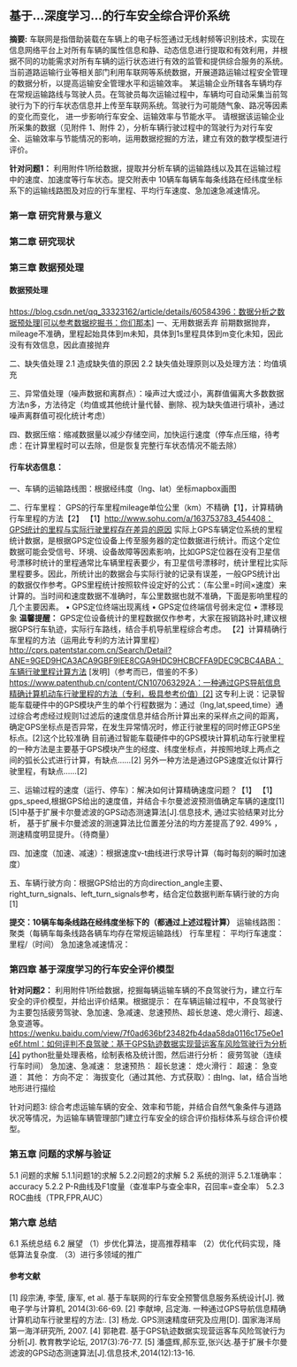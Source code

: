## 基于…深度学习…的行车安全综合评价系统

**摘要:**
车联网是指借助装载在车辆上的电子标签通过无线射频等识别技术，实现在信息网络平台上对所有车辆的属性信息和静、动态信息进行提取和有效利用，并根据不同的功能需求对所有车辆的运行状态进行有效的监管和提供综合服务的系统。当前道路运输行业等相关部门利用车联网等系统数据，开展道路运输过程安全管理的数据分析，以提高运输安全管理水平和运输效率。
某运输企业所辖各车辆均存在常规运输路线与驾驶人员。在驾驶员每次运输过程中，车辆均可自动采集当前驾驶行为下的行车状态信息并上传至车联网系统。驾驶行为可能随气象、路况等因素的变化而变化， 进一步影响行车安全、运输效率与节能水平。
请根据该运输企业所采集的数据（见附件 1、附件 2），分析车辆行驶过程中的驾驶行为对行车安全、运输效率与节能情况的影响，运用数据挖掘的方法，建立有效的数学模型进行评价。

**针对问题1：**
利用附件1所给数据，提取并分析车辆的运输路线以及其在运输过程中的速度、加速度等行车状态。提交附表中 10辆车每辆车每条线路在经纬度坐标系下的运输线路图及对应的行车里程、平均行车速度、急加速急减速情况。


### 第一章 研究背景与意义


### 第二章 研究现状


### 第三章 数据预处理

#### 数据预处理
https://blog.csdn.net/qq_33323162/article/details/60584396：数据分析之数据预处理[可以参考数据挖掘书：你们那本]
一、无用数据丢弃
前期数据抛弃，mileage不准确，里程起始具体到m未知，具体到1s里程具体到m变化未知，因此没有有效信息，因此直接抛弃

二、缺失值处理
2.1  造成缺失值的原因
2.2 缺失值处理原则以及处理方法：均值填充

三、异常值处理（噪声数据和离群点）：噪声过大或过小，离群值偏离大多数数据
方法n多，方法待定（均值或其他统计量代替、删除、视为缺失值进行填补，通过噪声离群值可视化统计考虑）

四、数据压缩：缩减数据量以减少存储空间，加快运行速度（停车点压缩，待考虑：在计算里程时可以去除，但是恢复完整行车状态情况不能去除）

#### 行车状态信息：

一、车辆的运输路线图：根据经纬度（lng、lat）坐标mapbox画图

二、行车里程：
GPS的行车里程mileage单位公里（km）不精确【1】，计算精确行车里程的方法【2】
【1】http://www.sohu.com/a/163753783_454408：GPS统计的里程与实际行驶里程存在差异的原因
实际上GPS车辆定位系统的里程统计数据，是根据GPS定位设备上传至服务器的定位数据进行统计。而这个定位数据可能会受信号、环境、设备故障等因素影响，比如GPS定位器在没有卫星信号漂移时统计的里程通常比车辆里程表要少，有卫星信号漂移时，统计里程比实际里程要多。因此，所统计出的数据会与实际行驶的记录有误差，一般GPS统计出的数据仅作参考。GPS里程统计按照软件设定好的公式：（车公里=时间×速度）来计算的。当时间和速度数据不准确时，车公里数据也就不准确，下面是影响里程的几个主要因素。
•	GPS定位终端出现离线
•	GPS定位终端信号弱未定位
•	漂移现象
**温馨提醒：**
GPS定位设备统计的里程数据仅作参考，大家在报销路补时,建议根据GPS行车轨迹，实际行车路线，结合手机导航里程综合考虑。
【2】计算精确行车里程的方法（运用此专利的方法计算里程）
http://cprs.patentstar.com.cn/Search/Detail?ANE=9GED9HCA3ACA9GBF9IEE8CGA9HDC9HCBCFFA9DEC9CBC4ABA：车辆行驶里程计算方法 [发明]（参考而已，借鉴的不多）
https://www.patenthub.cn/content/CN107063292A：一种通过GPS导航信息精确计算机动车行驶里程的方法（专利，极具参考价值）[2]
这专利上说：记录智能车载硬件中的GPS模块产生的单个行程数据为：通过（lng,lat,speed,time）通过综合考虑经过规则1过滤后的速度信息并结合所计算出来的采样点之间的距离，确定GPS坐标点是否异常，在发生异常情况时，修正行驶里程的同时修正GPS坐标点。[2]这个比较准确
目前通过智能车载硬件中的GPS模块计算机动车行驶里程的一种方法是主要基于GPS模块产生的经度、纬度坐标点，并按照地球上两点之间的弧长公式进行计算，有缺点……[2]
另外一种方法是通过GPS速度近似计算行驶里程，有缺点……[2]

三、运输过程的速度（运行、停车）：解决如何计算精确速度问题？【1】
【1】gps_speed,根据GPS给出的速度值，并结合卡尔曼滤波预测值确定车辆的速度[1]
[5]中基于扩展卡尔曼滤波的GPS动态测速算法[J].信息技术, 通过实验结果对比分析， 基于扩展卡尔曼滤波的测速算法比位置差分法的均方差提高了92. 499% ， 测速精度明显提升。（待商量）

四、加速度（加速、减速）：根据速度v-t曲线进行求导计算（每时每刻的瞬时加速度）

五、车辆行驶方向：根据GPS给出的方向direction_angle主要、right_turn_signals、left_turn_signals参考，结合定位数据判断车辆行驶的方向[1]

**提交：10辆车每条线路在经纬度坐标下的（都通过上述过程计算）**
运输线路图：聚类（每辆车每条线路各辆车均存在常规运输路线）
行车里程：
平均行车速度：里程/（时间）
急加速急减速情况：


### 第四章 基于深度学习的行车安全评价模型

**针对问题2：**
利用附件1所给数据，挖掘每辆运输车辆的不良驾驶行为，建立行车安全的评价模型，并给出评价结果。根据提示： 在车辆运输过程中，不良驾驶行为主要包括疲劳驾驶、急加速、急减速、怠速预热、超长怠速、熄火滑行、超速、急变道等。
https://wenku.baidu.com/view/7f0ad636bf23482fb4daa58da0116c175e0e1e6f.html：如何评判不良驾驶：基于GPS轨迹数据实现营运客车风险驾驶行为分析[4]
python批量处理表格，绘制表格及统计图，然后进行分析：
疲劳驾驶（连续行车时间）
急加速、急减速：
怠速预热：
超长怠速：
熄火滑行：
超速：
急变道：
其他：
方向不定：
海拔变化（通过其他、方式获取）：由lng、lat，结合当地地形进行描绘


针对问题3: 综合考虑运输车辆的安全、效率和节能，并结合自然气象条件与道路状况等情况，为运输车辆管理部门建立行车安全的综合评价指标体系与综合评价模型。

### 第五章	问题的求解与验证

5.1 问题的求解
5.1.1问题1的求解
5.2.2问题2的求解
5.2 系统的测评
5.2.1准确率：accuracy
5.2.2 P-R曲线及F1度量（查准率P与查全率R，召回率=查全率）
5.2.3 ROC曲线（TPR,FPR,AUC）


### 第六章	总结
6.1 系统总结
6.2 展望
（1）步优化算法，提高推荐精率
（2）优化代码实现，降低算法复杂度.
（3）进行多领域的推广



#### 参考文献
[1] 段宗涛, 李莹, 康军, et al. 基于车联网的行车安全预警信息服务系统设计[J]. 微电子学与计算机, 2014(3):66-69.
[2] 李献坤, 吕定海. 一种通过GPS导航信息精确计算机动车行驶里程的方法:.
[3] 杨龙. GPS测速精度研究及应用[D]. 国家海洋局第一海洋研究所, 2007.
[4] 郭艳君. 基于GPS轨迹数据实现营运客车风险驾驶行为分析[J]. 教育教学论坛, 2017(3):76-77.
[5] 潘盛辉,郝东亚,张兴达.基于扩展卡尔曼滤波的GPS动态测速算法[J].信息技术,2014(12):13-16.














